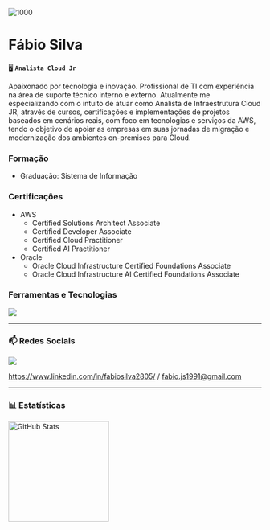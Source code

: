 ![1000](https://github.com/user-attachments/assets/2f2cb7a0-97f0-44ab-a31c-cbadd328848f)

# Fábio Silva

🖥️ **`Analista Cloud Jr`**

Apaixonado por tecnologia e inovação.
Profissional de TI com experiência na área de suporte técnico interno e externo.
Atualmente me especializando com o intuito de atuar como Analista de Infraestrutura Cloud JR, através de cursos, certificações e implementações de projetos baseados em cenários reais, com foco em tecnologias e serviços da AWS, tendo o objetivo de apoiar as empresas em suas jornadas de migração e modernização dos ambientes on-premises para Cloud.

### Formação
- Graduação: Sistema de Informação

### Certificações
- AWS
   - Certified Solutions Architect Associate 
   - Certified Developer Associate
   - Certified Cloud Practitioner
   - Certified AI Practitioner
- Oracle
   - Oracle Cloud Infrastructure Certified Foundations Associate
   - Oracle Cloud Infrastructure AI Certified Foundations Associate       
      

### Ferramentas e Tecnologias

<p align="left">
  <a href="https://skillicons.dev">
    <img src="https://skillicons.dev/icons?i=aws,linux,windows,git,github,md," />
  </a>
</p>

---

### 📫 Redes Sociais

<p align="left">
  <a href="https://skillicons.dev">
    <img src="https://skillicons.dev/icons?i=linkedin,gmail" />
  </a>
</p>

https://www.linkedin.com/in/fabiosilva2805/ / fabio.js1991@gmail.com

---

### 📊 Estatísticas


<p>
  <img 
    align="left" 
    alt="GitHub Stats" 
    height="200" 
    style="padding-right: 10px;" 
    src="https://github-readme-stats.vercel.app/api?username=Fabiojsilva28&show_icons=true&theme=radical&include_all_commits=true&locale=pt-br" 
  />

  
